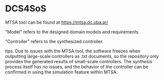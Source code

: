# DCS4SoS

MTSA tool can be found at https://mtsa.dc.uba.ar/

"Model" refers to the designed domain models and requirements.

"Controller" refers to the synthesized controller.

tips. Due to issues with the MTSA tool, the software freezes when outputting large-scale controllers as .txt documents, so the repository only provides the generated results of small-scale controllers. The synthesis process itself has no issues, and the behavior of the controller can be confirmed in using the simulation feature within MTSA.
